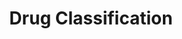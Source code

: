 ---
title: Drug Classification
emoji: 💻
colorFrom: red
colorTo: indigo
sdk: gradio
sdk_version: 5.15.0
app_file: app.py
pinned: false
license: apache-2.0
short_description: Drug Classifier model from DataCamp CI/CD for ML Tutorial
---
